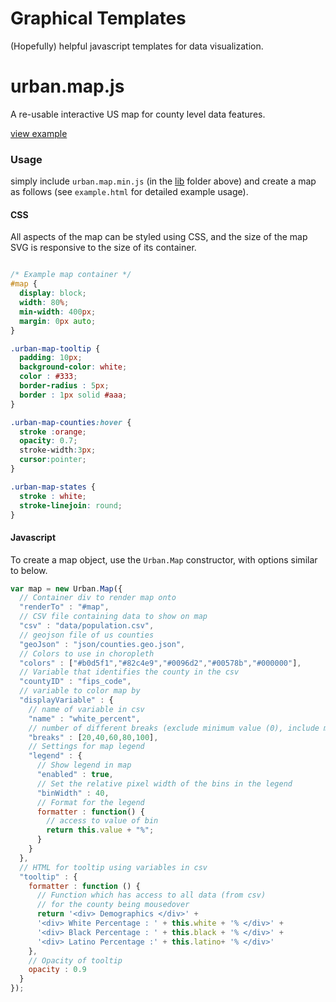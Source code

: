 # Graphical Templates

(Hopefully) helpful javascript templates for data visualization.

# urban.map.js

A re-usable interactive US map for county level data features.

[view example](http://datatools.urban.org/features/bsouthga/UrbanTemplates/Map)

### Usage

simply include `urban.map.min.js` (in the [lib](https://github.com/UrbanInstitute/UrbanTemplates/tree/master/lib) folder above) and create a map as follows (see `example.html` for detailed example usage).

#### CSS

All aspects of the map can be styled using CSS, and the size of the map SVG is responsive to the size of its container.

```css

/* Example map container */
#map {
  display: block;
  width: 80%;
  min-width: 400px;
  margin: 0px auto;
}

.urban-map-tooltip {
  padding: 10px;
  background-color: white;
  color : #333;
  border-radius : 5px;
  border : 1px solid #aaa;
}

.urban-map-counties:hover {
  stroke :orange;
  opacity: 0.7;
  stroke-width:3px;
  cursor:pointer;
}

.urban-map-states {
  stroke : white;
  stroke-linejoin: round;
}
```


#### Javascript 

To create a map object, use the `Urban.Map` constructor, with options similar to below.


```javascript
var map = new Urban.Map({
  // Container div to render map onto
  "renderTo" : "#map",
  // CSV file containing data to show on map
  "csv" : "data/population.csv",
  // geojson file of us counties
  "geoJson" : "json/counties.geo.json",
  // Colors to use in choropleth
  "colors" : ["#b0d5f1","#82c4e9","#0096d2","#00578b","#000000"],
  // Variable that identifies the county in the csv
  "countyID" : "fips_code",
  // variable to color map by
  "displayVariable" : {
    // name of variable in csv
    "name" : "white_percent",
    // number of different breaks (exclude minimum value (0), include maximum)
    "breaks" : [20,40,60,80,100],
    // Settings for map legend
    "legend" : {
      // Show legend in map
      "enabled" : true,
      // Set the relative pixel width of the bins in the legend
      "binWidth" : 40,
      // Format for the legend
      formatter : function() {
        // access to value of bin
        return this.value + "%";
      }
    }
  },
  // HTML for tooltip using variables in csv
  "tooltip" : {
    formatter : function () {
      // Function which has access to all data (from csv)
      // for the county being mousedover
      return '<div> Demographics </div>' +
      '<div> White Percentage : ' + this.white + '% </div>' +
      '<div> Black Percentage : ' + this.black + '% </div>' +
      '<div> Latino Percentage :' + this.latino+ '% </div>'
    },
    // Opacity of tooltip
    opacity : 0.9
  }
});
```